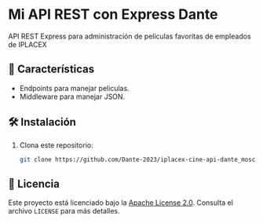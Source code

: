 # Mi API REST con Express Dante

API REST Express para administración de películas favoritas de empleados de IPLACEX

## 🚀 Características

- Endpoints para manejar peliculas.
- Middleware para manejar JSON.



## 🛠 Instalación

1. Clona este repositorio:
   ```bash
   git clone https://github.com/Dante-2023/iplacex-cine-api-dante_moscoso.git

## 📝 Licencia

Este proyecto está licenciado bajo la [Apache License 2.0](https://www.apache.org/licenses/LICENSE-2.0). 
Consulta el archivo `LICENSE` para más detalles.
